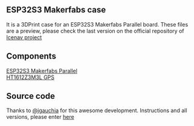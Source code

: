 ## ESP32S3 Makerfabs case

It is a 3DPrint case for an ESP32S3 Makerfabs Parallel board. These files are a preview, please check the last version on the official repository of [Icenav project](https://github.com/jgauchia/IceNav-v3)

## Components

[ESP32S3 Makerfabs Parallel](https://www.makerfabs.com/esp32-s3-parallel-tft-with-touch-ili9488.html)  
[HT1612Z3M3L GPS](https://www.aliexpress.com/item/1005001634086877.html)

## Source code

Thanks to [@jgauchia](https://github.com/jgauchia) for this awesome development. Instructions and all versions, please enter [here](https://github.com/jgauchia/IceNav-v3#readme)
